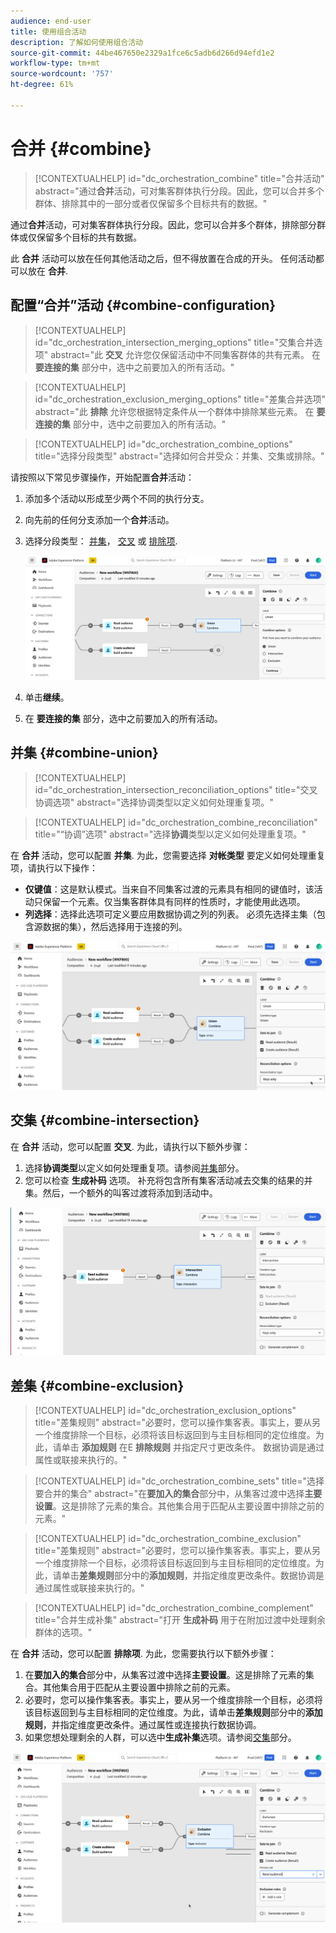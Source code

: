 ```yaml
---
audience: end-user
title: 使用组合活动
description: 了解如何使用组合活动
source-git-commit: 44be467650e2329a1fce6c5adb6d266d94efd1e2
workflow-type: tm+mt
source-wordcount: '757'
ht-degree: 61%

---
```



# 合并 {#combine}

>[!CONTEXTUALHELP]
>id="dc_orchestration_combine"
>title="合并活动"
>abstract="通过&#x200B;**合并**&#x200B;活动，可对集客群体执行分段。因此，您可以合并多个群体、排除其中的一部分或者仅保留多个目标共有的数据。"

通过&#x200B;**合并**&#x200B;活动，可对集客群体执行分段。因此，您可以合并多个群体，排除部分群体或仅保留多个目标的共有数据。

此 **合并** 活动可以放在任何其他活动之后，但不得放置在合成的开头。 任何活动都可以放在 **合并**.

## 配置“合并”活动 {#combine-configuration}

>[!CONTEXTUALHELP]
>id="dc_orchestration_intersection_merging_options"
>title="交集合并选项"
>abstract="此 **交叉** 允许您仅保留活动中不同集客群体的共有元素。 在 **要连接的集** 部分中，选中之前要加入的所有活动。"

>[!CONTEXTUALHELP]
>id="dc_orchestration_exclusion_merging_options"
>title="差集合并选项"
>abstract="此 **排除** 允许您根据特定条件从一个群体中排除某些元素。 在 **要连接的集** 部分中，选中之前要加入的所有活动。"

>[!CONTEXTUALHELP]
>id="dc_orchestration_combine_options"
>title="选择分段类型"
>abstract="选择如何合并受众：并集、交集或排除。"

请按照以下常见步骤操作，开始配置&#x200B;**合并**&#x200B;活动：

1. 添加多个活动以形成至少两个不同的执行分支。
1. 向先前的任何分支添加一个&#x200B;**合并**&#x200B;活动。
1. 选择分段类型： [并集](#union)， [交叉](#intersection) 或 [排除项](#exclusion).

   ![](../assets/combine.png)

1. 单击&#x200B;**继续**。
1. 在 **要连接的集** 部分，选中之前要加入的所有活动。

## 并集 {#combine-union}

>[!CONTEXTUALHELP]
>id="dc_orchestration_intersection_reconciliation_options"
>title="交叉协调选项"
>abstract="选择协调类型以定义如何处理重复项。"

>[!CONTEXTUALHELP]
>id="dc_orchestration_combine_reconciliation"
>title="“协调”选项"
>abstract="选择&#x200B;**协调**&#x200B;类型以定义如何处理重复项。"

在 **合并** 活动，您可以配置 **并集**. 为此，您需要选择 **对帐类型** 要定义如何处理重复项，请执行以下操作：

* **仅键值**：这是默认模式。当来自不同集客过渡的元素具有相同的键值时，该活动只保留一个元素。仅当集客群体具有同样的性质时，才能使用此选项。
* **列选择**：选择此选项可定义要应用数据协调之列的列表。 必须先选择主集（包含源数据的集），然后选择用于连接的列。

![](../assets/combine-union.png)

## 交集 {#combine-intersection}

在 **合并** 活动，您可以配置 **交叉**. 为此，请执行以下额外步骤：

1. 选择&#x200B;**协调类型**&#x200B;以定义如何处理重复项。请参阅[并集](#union)部分。
1. 您可以检查 **生成补码** 选项。 补充将包含所有集客活动减去交集的结果的并集。然后，一个额外的叫客过渡将添加到活动中。

![](../assets/combine-intersection.png)

## 差集 {#combine-exclusion}

>[!CONTEXTUALHELP]
>id="dc_orchestration_exclusion_options"
>title="差集规则"
>abstract="必要时，您可以操作集客表。事实上，要从另一个维度排除一个目标，必须将该目标返回到与主目标相同的定位维度。为此，请单击 **添加规则** 在E **排除规则** 并指定尺寸更改条件。 数据协调是通过属性或联接来执行的。"

>[!CONTEXTUALHELP]
>id="dc_orchestration_combine_sets"
>title="选择要合并的集合"
>abstract="在&#x200B;**要加入的集合**&#x200B;部分中，从集客过渡中选择&#x200B;**主要设置**。这是排除了元素的集合。其他集合用于匹配从主要设置中排除之前的元素。"

>[!CONTEXTUALHELP]
>id="dc_orchestration_combine_exclusion"
>title="差集规则"
>abstract="必要时，您可以操作集客表。事实上，要从另一个维度排除一个目标，必须将该目标返回到与主目标相同的定位维度。为此，请单击&#x200B;**差集规则**&#x200B;部分中的&#x200B;**添加规则**，并指定维度更改条件。数据协调是通过属性或联接来执行的。"

>[!CONTEXTUALHELP]
>id="dc_orchestration_combine_complement"
>title="合并生成补集"
>abstract="打开 **生成补码** 用于在附加过渡中处理剩余群体的选项。"

在 **合并** 活动，您可以配置 **排除项**. 为此，您需要执行以下额外步骤：

1. 在&#x200B;**要加入的集合**&#x200B;部分中，从集客过渡中选择&#x200B;**主要设置**。这是排除了元素的集合。其他集合用于匹配从主要设置中排除之前的元素。
1. 必要时，您可以操作集客表。事实上，要从另一个维度排除一个目标，必须将该目标返回到与主目标相同的定位维度。为此，请单击&#x200B;**差集规则**&#x200B;部分中的&#x200B;**添加规则**，并指定维度更改条件。通过属性或连接执行数据协调。 <!-- pas compris-->
1. 如果您想处理剩余的人群，可以选中&#x200B;**生成补集**&#x200B;选项。请参阅[交集](#intersection)部分。

![](../assets/combine-exclusion.png)

<!--
## Examples{#combine-examples}

In the following example, we are using a **Combine** activity and we add a **union** to retrieves all the profiles of the two queries: persons between 18 and 27 years old and persons between 34 and 40 years old.

![](../assets/workflow-union-example.png)

The following example shows the **intersection** between two query activities. It is being used here to retrieve profiles who are between 18 to 27 years old and whose email address has been provided.

![](../assets/workflow-intersection-example.png)

The following **exclusion** example shows two queries configured to filter profiles who are between 18 and 27 years old and have an Adobe email domain. The profiles with an Adobe email domain are then excluded from the first set. 

![](../assets/workflow-exclusion-example.png)
-->
